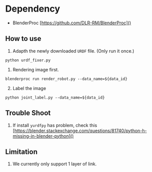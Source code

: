 # Dependency

- BlenderProc [https://github.com/DLR-RM/BlenderProc]()

## How to use

1. Adapth the newly downloaded `URDF` file. (Only run it once.)
```
python urdf_fixer.py
```
 
1. Rendering image first.
```
blenderproc run render_robot.py --data_name=${data_id}
```

2. Label the image
```
python joint_label.py --data_name=${data_id}
```


## Trouble Shoot

1. If install `yurdfpy` has problem, check this [https://blender.stackexchange.com/questions/81740/python-h-missing-in-blender-python]()


## Limitation
1. We currently only support 1 layer of link.